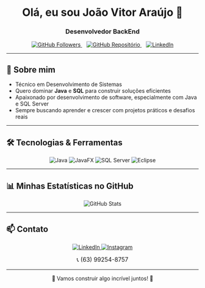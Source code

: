 <h1 align="center">Olá, eu sou João Vitor Araújo 👋</h1>

<h3 align="center">Desenvolvedor BackEnd</h3>

<p align="center">
  <a href="https://github.com/joaovitoraraujodev" target="_blank" rel="noopener noreferrer">
    <img src="https://img.shields.io/github/followers/joaovitoraraujodev?label=GitHub%20Followers&style=social" alt="GitHub Followers" />
  </a>
  &nbsp;&nbsp;
  <a href="https://github.com/joaovitoraraujodev?tab=repositories" target="_blank" rel="noopener noreferrer">
    <img src="https://img.shields.io/badge/GitHub%20Repos-181717?style=flat-square&logo=github&logoColor=white" alt="GitHub Repositório" />
  </a>
  &nbsp;&nbsp;
  <a href="https://www.linkedin.com/in/jo%C3%A3ovitorara%C3%BAjo/" target="_blank" rel="noopener noreferrer">
    <img src="https://img.shields.io/badge/LinkedIn-0077B5?style=flat-square&logo=linkedin&logoColor=white" alt="LinkedIn" />
  </a>
</p>

---

## 🚀 Sobre mim

- Técnico em Desenvolvimento de Sistemas  
- Quero dominar **Java** e **SQL** para construir soluções eficientes  
- Apaixonado por desenvolvimento de software, especialmente com Java e SQL Server  
- Sempre buscando aprender e crescer com projetos práticos e desafios reais

---

## 🛠 Tecnologias & Ferramentas

<p align="center">
  <img alt="Java" src="https://img.shields.io/badge/Java-ED8B00?style=for-the-badge&logo=java&logoColor=white" />
  <img alt="JavaFX" src="https://img.shields.io/badge/JavaFX-007396?style=for-the-badge&logo=java&logoColor=white" />
  <img alt="SQL Server" src="https://img.shields.io/badge/SQL_Server_2022-CC2927?style=for-the-badge&logo=microsoft-sql-server&logoColor=white" />
  <img alt="Eclipse" src="https://img.shields.io/badge/Eclipse-2C2255?style=for-the-badge&logo=eclipse&logoColor=white" />
</p>

---

## 📊 Minhas Estatísticas no GitHub

<p align="center">
  <img src="https://github-readme-stats.vercel.app/api?username=jvrei04&show_icons=true&theme=radical&count_private=true&cache_seconds=0" alt="GitHub Stats" />
</p>


---

## 📫 Contato

<p align="center">
  <a href="https://www.linkedin.com/in/jo%C3%A3ovitorara%C3%BAjo/" target="_blank">
    <img src="https://img.shields.io/badge/-LinkedIn-0077B5?style=for-the-badge&logo=linkedin&logoColor=white" alt="LinkedIn" />
  </a>
  <a href="https://www.instagram.com/joaovitoraraujodev" target="_blank">
    <img src="https://img.shields.io/badge/-Instagram-E4405F?style=for-the-badge&logo=instagram&logoColor=white" alt="Instagram" />
  </a>
</p>

<p align="center" style="font-size:1.1em;">
  📞 (63) 99254-8757
</p>

---

<p align="center">🚀 Vamos construir algo incrível juntos! 🚀</p>
